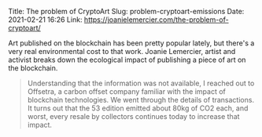 Title: The problem of CryptoArt
Slug: problem-cryptoart-emissions
Date: 2021-02-21 16:26
Link: https://joanielemercier.com/the-problem-of-cryptoart/

Art published on the blockchain has been pretty popular lately, but there's a very real environmental cost to that work. Joanie Lemercier, artist and activist breaks down the ecological impact of publishing a piece of art on the blockchain.

> Understanding that the information was not available, I reached out to Offsetra, a carbon offset company familiar with the impact of blockchain technologies. We went through the details of transactions. It turns out that the 53 edition emitted about 80kg of CO2 each, and worst, every resale by collectors continues today to increase that impact.
